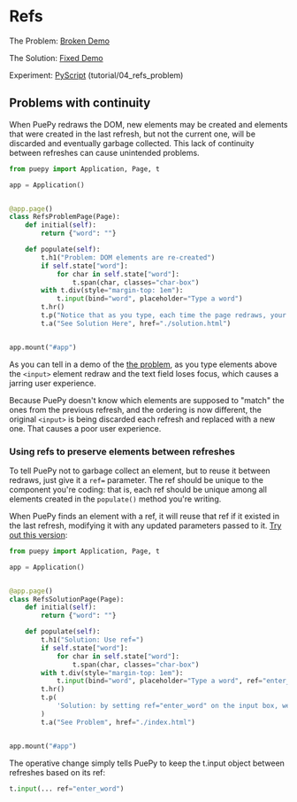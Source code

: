 # Refs

<tldr>
    <p>The Problem: <a href="https://kkinder.pyscriptapps.com/puepy-tutorial/latest/tutorial/04_refs_problem/index.html">Broken Demo</a></p>
    <p>The Solution: <a href="https://kkinder.pyscriptapps.com/puepy-tutorial/latest/tutorial/04_refs_problem/solution.html">Fixed Demo</a></p>
    <p>Experiment: <a href="https://pyscript.com/@kkinder/puepy-tutorial/latest">PyScript</a> (tutorial/04_refs_problem)</p>
</tldr>

## Problems with continuity

When PuePy redraws the DOM, new elements may be created and elements that were created in the last refresh, but not the
current one, will be discarded and eventually garbage collected. This lack of continuity between refreshes can cause
unintended problems.

```Python
from puepy import Application, Page, t

app = Application()


@app.page()
class RefsProblemPage(Page):
    def initial(self):
        return {"word": ""}

    def populate(self):
        t.h1("Problem: DOM elements are re-created")
        if self.state["word"]:
            for char in self.state["word"]:
                t.span(char, classes="char-box")
        with t.div(style="margin-top: 1em"):
            t.input(bind="word", placeholder="Type a word")
        t.hr()
        t.p("Notice that as you type, each time the page redraws, your input loses focus.")
        t.a("See Solution Here", href="./solution.html")


app.mount("#app")
```

As you can tell in a demo of
the [the problem](https://kkinder.pyscriptapps.com/puepy-tutorial/latest/tutorial/04_refs_problem/index.html), as you type
elements above the `<input>` element redraw and the text field loses focus, which causes a jarring user experience.

Because PuePy doesn't know which elements are supposed to "match" the ones from the previous refresh, and the ordering
is now different, the original `<input>` is being discarded each refresh and replaced with a new one. That causes a
poor user experience.

### Using refs to preserve elements between refreshes

To tell PuePy not to garbage collect an element, but to reuse it between redraws, just give it a `ref=` parameter. The
ref should be unique to the component you're coding: that is, each ref should be unique among all elements created in 
the `populate()` method you're writing.

When PuePy finds an element with a ref, it will reuse that ref if it existed in the last refresh, modifying it with any
updated parameters passed to it. [Try out this version](https://kkinder.pyscriptapps.com/puepy-tutorial/latest/tutorial/04_refs_problem/solution.html):

```Python
from puepy import Application, Page, t

app = Application()


@app.page()
class RefsSolutionPage(Page):
    def initial(self):
        return {"word": ""}

    def populate(self):
        t.h1("Solution: Use ref=")
        if self.state["word"]:
            for char in self.state["word"]:
                t.span(char, classes="char-box")
        with t.div(style="margin-top: 1em"):
            t.input(bind="word", placeholder="Type a word", ref="enter_word")
        t.hr()
        t.p(
            'Solution: by setting ref="enter_word" on the input box, we tell PuePy to identify that component by its ref.'
        )
        t.a("See Problem", href="./index.html")


app.mount("#app")
```

The operative change simply tells PuePy to keep the t.input object between refreshes based on its ref:

```Python
t.input(... ref="enter_word")
```

